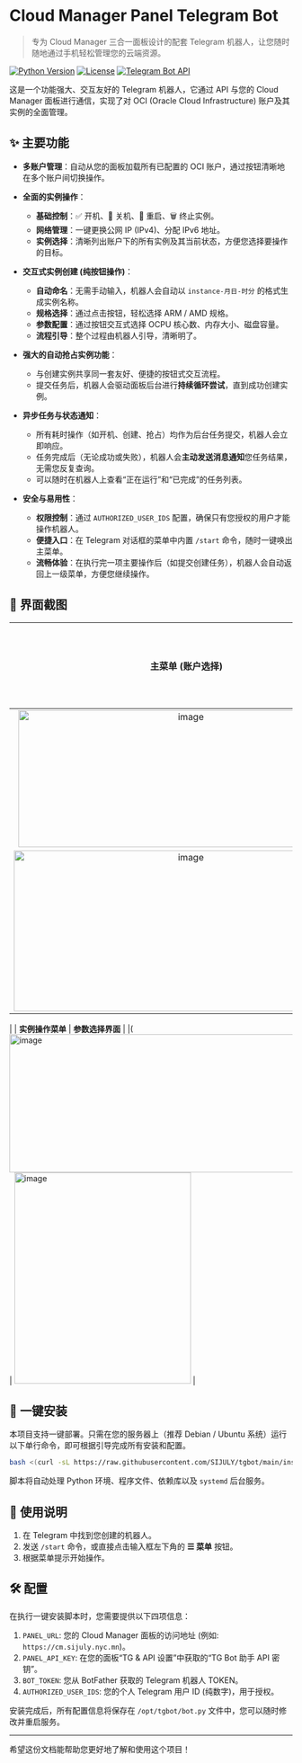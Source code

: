 # Cloud Manager Panel Telegram Bot

> 专为 Cloud Manager 三合一面板设计的配套 Telegram 机器人，让您随时随地通过手机轻松管理您的云端资源。

[![Python Version](https://img.shields.io/badge/python-3.8%2B-blue.svg)](https://www.python.org/downloads/)
[![License](https://img.shields.io/badge/license-MIT-green.svg)](https://opensource.org/licenses/MIT)
[![Telegram Bot API](https://img.shields.io/badge/Telegram%20Bot%20API-v6.x-blue.svg)](https://core.telegram.org/bots/api)

这是一个功能强大、交互友好的 Telegram 机器人，它通过 API 与您的 Cloud Manager 面板进行通信，实现了对 OCI (Oracle Cloud Infrastructure) 账户及其实例的全面管理。

## ✨ 主要功能

-   **多账户管理**：自动从您的面板加载所有已配置的 OCI 账户，通过按钮清晰地在多个账户间切换操作。

-   **全面的实例操作**：
    -   **基础控制**：✅ 开机、🛑 关机、🔄 重启、🗑️ 终止实例。
    -   **网络管理**：一键更换公网 IP (IPv4)、分配 IPv6 地址。
    -   **实例选择**：清晰列出账户下的所有实例及其当前状态，方便您选择要操作的目标。

-   **交互式实例创建 (纯按钮操作)**：
    -   **自动命名**：无需手动输入，机器人会自动以 `instance-月日-时分` 的格式生成实例名称。
    -   **规格选择**：通过点击按钮，轻松选择 ARM / AMD 规格。
    -   **参数配置**：通过按钮交互式选择 OCPU 核心数、内存大小、磁盘容量。
    -   **流程引导**：整个过程由机器人引导，清晰明了。

-   **强大的自动抢占实例功能**：
    -   与创建实例共享同一套友好、便捷的按钮式交互流程。
    -   提交任务后，机器人会驱动面板后台进行**持续循环尝试**，直到成功创建实例。

-   **异步任务与状态通知**：
    -   所有耗时操作（如开机、创建、抢占）均作为后台任务提交，机器人会立即响应。
    -   任务完成后（无论成功或失败），机器人会**主动发送消息通知**您任务结果，无需您反复查询。
    -   可以随时在机器人上查看“正在运行”和“已完成”的任务列表。

-   **安全与易用性**：
    -   **权限控制**：通过 `AUTHORIZED_USER_IDS` 配置，确保只有您授权的用户才能操作机器人。
    -   **便捷入口**：在 Telegram 对话框的菜单中内置 `/start` 命令，随时一键唤出主菜单。
    -   **流畅体验**：在执行完一项主要操作后（如提交创建任务），机器人会自动返回上一级菜单，方便您继续操作。

## 📸 界面截图



| 主菜单 (账户选择) | 账户功能菜单 |
| :---: | :---: |
| <img width="599" height="244" alt="image" src="https://github.com/user-attachments/assets/05c89275-328d-4c5d-8dee-5ea0bda2f65d" />
| <img width="614" height="286" alt="image" src="https://github.com/user-attachments/assets/42b3c0cb-8049-4f57-bdc0-0a4f6d8f4359" />
|
| **实例操作菜单** | **参数选择界面** |
|(<img width="614" height="246" alt="image" src="https://github.com/user-attachments/assets/c16f7f81-8492-4573-b7a3-fb5450eba33e" />
| <img width="314" height="376" alt="image" src="https://github.com/user-attachments/assets/0a3891d9-9b75-49c1-8afb-78884cca504c" />
|

## 🚀 一键安装

本项目支持一键部署。只需在您的服务器上（推荐 Debian / Ubuntu 系统）运行以下单行命令，即可根据引导完成所有安装和配置。

```bash
bash <(curl -sL https://raw.githubusercontent.com/SIJULY/tgbot/main/install_tgbot.sh)
```

脚本将自动处理 Python 环境、程序文件、依赖库以及 `systemd` 后台服务。

## 📖 使用说明

1.  在 Telegram 中找到您创建的机器人。
2.  发送 `/start` 命令，或直接点击输入框左下角的 **☰ 菜单** 按钮。
3.  根据菜单提示开始操作。

## 🛠️ 配置

在执行一键安装脚本时，您需要提供以下四项信息：

1.  `PANEL_URL`: 您的 Cloud Manager 面板的访问地址 (例如: `https://cm.sijuly.nyc.mn`)。
2.  `PANEL_API_KEY`: 在您的面板“TG & API 设置”中获取的“TG Bot 助手 API 密钥”。
3.  `BOT_TOKEN`: 您从 BotFather 获取的 Telegram 机器人 TOKEN。
4.  `AUTHORIZED_USER_IDS`: 您的个人 Telegram 用户 ID (纯数字)，用于授权。

安装完成后，所有配置信息将保存在 `/opt/tgbot/bot.py` 文件中，您可以随时修改并重启服务。

---

希望这份文档能帮助您更好地了解和使用这个项目！
